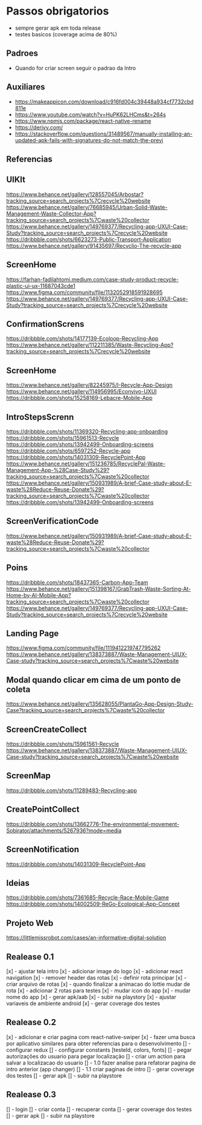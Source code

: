 # Passos obrigatorios

- sempre gerar apk em toda release
- testes basicos (coverage acima de 80%)

## Padroes

- Quando for criar screen seguir o padrao da Intro

## Auxiliares

- https://makeappicon.com/download/c916fd004c39448a934cf7732cbd811e
- https://www.youtube.com/watch?v=HuPK62LHCms&t=264s
- https://www.npmjs.com/package/react-native-rename
- https://derivv.com/
- https://stackoverflow.com/questions/31489567/manually-installing-an-updated-apk-fails-with-signatures-do-not-match-the-previ

## Referencias

## UIKIt

https://www.behance.net/gallery/128557045/Arbostar?tracking_source=search_projects%7Crecycle%20website
https://www.behance.net/gallery/76685945/Urban-Solid-Waste-Management-Waste-Collector-App?tracking_source=search_projects%7Cwaste%20collector
https://www.behance.net/gallery/149769377/Recycling-app-UXUI-Case-Study?tracking_source=search_projects%7Crecycle%20website
https://dribbble.com/shots/6623273-Public-Transport-Application
https://www.behance.net/gallery/91435697/Recyclio-The-recycle-app

## ScreenHome

https://farhan-fadilahtomi.medium.com/case-study-product-recycle-plastic-ui-ux-11687043cde1
https://www.figma.com/community/file/1132052918591928695
https://www.behance.net/gallery/149769377/Recycling-app-UXUI-Case-Study?tracking_source=search_projects%7Crecycle%20website

## ConfirmationScrens

https://dribbble.com/shots/14177139-Ecoloop-Recycling-App
https://www.behance.net/gallery/112211385/Waste-Recycling-App?tracking_source=search_projects%7Crecycle%20website

## ScreenHome

https://www.behance.net/gallery/82245975/I-Recycle-App-Design
https://www.behance.net/gallery/114956995/Econvivo-UXUI
https://dribbble.com/shots/15258169-Lebacre-Mobile-App

## IntroStepsScrenn

https://dribbble.com/shots/11369320-Recycling-app-onboarding
https://dribbble.com/shots/15961513-Recycle
https://dribbble.com/shots/13942499-Onboarding-screens
https://dribbble.com/shots/6597252-Recycle-app
https://dribbble.com/shots/14031309-RecyclePoint-App
https://www.behance.net/gallery/151236785/RecyclePal-Waste-Management-App-%28Case-Study%29?tracking_source=search_projects%7Cwaste%20collector
https://www.behance.net/gallery/150931989/A-brief-Case-study-about-E-waste%28Reduce-Reuse-Donate%29?tracking_source=search_projects%7Cwaste%20collector
https://dribbble.com/shots/13942499-Onboarding-screens

## ScreenVerificationCode

https://www.behance.net/gallery/150931989/A-brief-Case-study-about-E-waste%28Reduce-Reuse-Donate%29?tracking_source=search_projects%7Cwaste%20collector

## Poins

https://dribbble.com/shots/18437365-Carbon-App-Team
https://www.behance.net/gallery/151398167/GrabTrash-Waste-Sorting-At-Home-by-AI-Mobile-App?tracking_source=search_projects%7Cwaste%20collector
https://www.behance.net/gallery/149769377/Recycling-app-UXUI-Case-Study?tracking_source=search_projects%7Crecycle%20website

## Landing Page

https://www.figma.com/community/file/1119412219747795262
https://www.behance.net/gallery/138373887/Waste-Management-UIUX-Case-study?tracking_source=search_projects%7Cwaste%20website

## Modal quando clicar em cima de um ponto de coleta

https://www.behance.net/gallery/135628055/PlantaGo-App-Design-Study-Case?tracking_source=search_projects%7Cwaste%20collector

## ScreenCreateCollect

https://dribbble.com/shots/15961561-Recycle
https://www.behance.net/gallery/138373887/Waste-Management-UIUX-Case-study?tracking_source=search_projects%7Cwaste%20website

## ScreenMap

https://dribbble.com/shots/11289483-Recycling-app

## CreatePointCollect

https://dribbble.com/shots/13662776-The-environmental-movement-Sobirator/attachments/5267936?mode=media

## ScreenNotification

https://dribbble.com/shots/14031309-RecyclePoint-App

## Ideias

https://dribbble.com/shots/7361685-Recycle-Race-Mobile-Game
https://dribbble.com/shots/14002509-ReGo-Ecological-App-Concept

## Projeto Web

https://littlemissrobot.com/cases/an-informative-digital-solution

## Realease 0.1

[x] - ajustar tela intro
[x] - adicionar image do logo
[x] - adicionar react navigation
[x] - remover header das rotas
[x] - definir rota principar
[x] - criar arquivo de rotas
[x] - quando finalizar a animacao do lottie mudar de rota
[x] - adicionar 2 rotas para testes
[x] - mudar icon do app
[x] - mudar nome do app
[x] - gerar apk/aab
[x] - subir na playstory
[x] - ajustar variaveis de ambiente android
[x] - gerar coverage dos testes

## Realease 0.2

[x] - adicionar e criar pagina com react-native-swiper
[x] - fazer uma busca por aplicativo similares para obter referencias para o desenvolvimento
[] - configurar redux
[] - configurar constants [testeId, colors, fonts]
[] - pegar autorizações do usuario para pegar localização
[] - criar um action para salvar a localizacao do usuario
[] - 1.0 fazer analise para refatorar pagina de intro anterior (app changer)
[] - 1.1 criar paginas de intro
[] - gerar coverage dos testes
[] - gerar apk
[] - subir na playstore

## Realease 0.3

[] - login
[] - criar conta
[] - recuperar conta
[] - gerar coverage dos testes
[] - gerar apk
[] - subir na playstore
